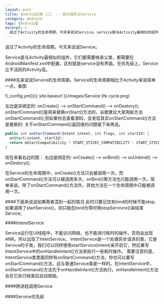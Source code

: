 ```yaml
---
layout: post
title: Android之旅（二） -- 四大组件之Service
category: Android
tags: [Android]
excerpt: >
  说过了Activity的生命周期，今天来说说Service。service是与Activity最相似的组件，它们都需要继承父类，都需要在
---
```


说过了Activity的生命周期，今天来说说Service。

Service是与Activity最相似的组件，它们都需要继承父类，都需要在AndroidManifest.xml中配置，区别就是service没有界面。在优先级上，Service比不活跃的Activity高。

####先来说说Service的生命周期，Service的生命周期相比于Activity来说简单一点，看图

![_config.yml]({{ site.baseurl }}/images/Service life cycle.png)  

左边是非绑定的: onCreate() --> onStartCommand() --> onDestory();
    onStartCommand()是用来替换onStart()方法的，谷歌建议大家用新方法onStartCommand(),但如果你去查看源码，会发现其实onStartCommand()方法是酱紫的: 关于onStartCommand()返回值的问题接下来再说。
``` java
public int onStartCommand(Intent intent, int flags, int startId) {
  onStart(intent, startId);
  return mStartCompatibility ? START_STICKY_COMPATIBILITY : START_STICKY;
}
```
现在来看右边的图：
右边是绑定的: onCreate() --> onBind() --> onUnbind() --> onDestory();

在Service的生命周期中，onCreate()方法只会被调用一次。而onStartCommand()方法可以被调用多次，onBind()等方法也只能调用一次，简单来说，除了onStartCommand()方法外，其他方法在一个生命周期中只能被调用一次。

####下面来说说如果两者混到一起的情况
此时只要记住有bind的时候不能stop;
如果调用了startService()，则只能在bind为零时用stopServivce()来结束Service;

####IntendService

Service运行在UI线程中，不能访问网络，也不能进行耗时的操作，否则会出现ANR。所以出现了IntenService。
IntentService是一个处理异步请求的类，它是Service的子类，我们可以同样使用startService(intent)来开启它，然后重写IntentService中的onHandleIntent()方法来执行一些耗时操作。
需要注意的是，IntentService类里面同样有onStartCommand()方法，你也可以重写onStartCommand()方法，这与普通Service类是一样的。在IntentService中，onStartCommand()方法先于onHandleIntent()方法执行。onHandleIntent()方法会在它执行结束后自动销毁。

####跨进程调用Service




####Service优先级


























